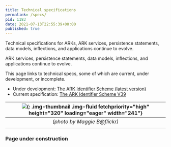 ```yaml
---
title: Technical specifications
permalink: /specs/
pid: 1183
date: 2021-07-13T22:55:39+00:00
published: true
---
```


Technical specifications for ARKs, ARK services, persistence statements, data
models, inflections, and applications continue to evolve.

<!--more-->

ARK services, persistence statements, data models, inflections, and
applications continue to evolve.

This page links to technical specs, some of which are current, under
development, or incomplete.

-  Under development: [The ARK Identifier Scheme (latest version)]
-  Current specification: [The ARK Identifier Scheme V39]

| ![][1]{: .img-thumbnail .img-fluid fetchpriority="high" height="320" loading="eager" width="241"} |
|:--:|
| _(photo by Maggie B@flickr)_ |
||

### Page under construction

[The ARK Identifier Scheme (latest version)]: https://datatracker.ietf.org/doc/draft-kunze-ark/
[The ARK Identifier Scheme V39]: ../assets/documents/2024/ark_spec_39.pdf
[1]: ../assets/images/pages/specs/spectacles.jpg

